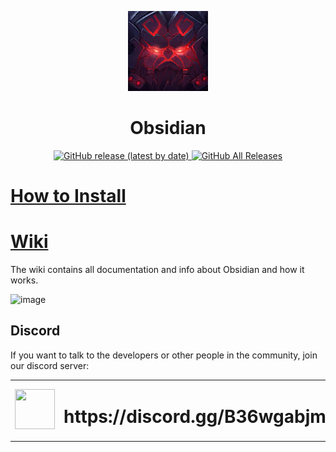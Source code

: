 <p align="center">
  <img width="128" src="resources\obsidian_logonew_256.png"> 
</p>

<h1 align="center">
  Obsidian
</h1>

<p align="center">
  <a href="">
    <img alt="GitHub release (latest by date)" src="https://img.shields.io/github/v/release/Crauzer/Obsidian?color=red&style=for-the-badge">
    <img alt="GitHub All Releases" src="https://img.shields.io/github/downloads/Crauzer/Obsidian/total?color=red&style=for-the-badge">
  </a>
</p>

# [How to Install](https://github.com/Crauzer/Obsidian/wiki/How-to-Install)
# [Wiki](https://github.com/Crauzer/Obsidian/wiki)
The wiki contains all documentation and info about Obsidian and how it works.

![image](https://user-images.githubusercontent.com/18646077/221690473-c5d590bd-2e27-41d2-9c86-b1164500b054.png)

## Discord
If you want to talk to the developers or other people in the community, join our discord server:
<table>
  <tbody>
    <tr>
      <td><img width=64 height=64 src="https://cdn.worldvectorlogo.com/logos/discord.svg"></td>
      <td><h1>https://discord.gg/B36wgabjmD</h1></td>
    </tr>
  </tbody>
</table> 
